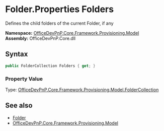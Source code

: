 # Folder.Properties Folders
Defines the child folders of the current Folder, if any  

**Namespace:** [OfficeDevPnP.Core.Framework.Provisioning.Model](OfficeDevPnP.Core.Framework.Provisioning.Model.md)  
**Assembly:** OfficeDevPnP.Core.dll  
## Syntax
```C#
public FolderCollection Folders { get; }
```

### Property Value
Type: [OfficeDevPnP.Core.Framework.Provisioning.Model.FolderCollection](OfficeDevPnP.Core.Framework.Provisioning.Model.FolderCollection.md)  

## See also
- [Folder](OfficeDevPnP.Core.Framework.Provisioning.Model.Folder.md) 
- [OfficeDevPnP.Core.Framework.Provisioning.Model](OfficeDevPnP.Core.Framework.Provisioning.Model.md)
